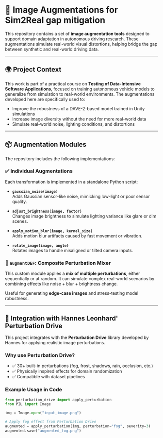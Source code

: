 # 🧪 Image Augmentations for Sim2Real gap mitigation

This repository contains a set of **image augmentation tools** designed to support domain adaptation in autonomous driving research. These augmentations simulate real-world visual distortions, helping bridge the gap between synthetic and real-world driving data.

---

## 🌍 Project Context

This work is part of a practical course on **Testing of Data-Intensive Software Applications**, focused on training autonomous vehicle models to generalize from simulation to real-world environments. The augmentations developed here are specifically used to:

- Improve the robustness of a DAVE-2-based model trained in Unity simulations
- Increase image diversity without the need for more real-world data
- Simulate real-world noise, lighting conditions, and distortions

---

## 📦 Augmentation Modules

The repository includes the following implementations:

### ✅ Individual Augmentations

Each transformation is implemented in a standalone Python script:

- **`gaussian_noise(image)`**  
  Adds Gaussian sensor-like noise, mimicking low-light or poor sensor quality.

- **`adjust_brightness(image, factor)`**  
  Changes image brightness to simulate lighting variance like glare or dim scenes.

- **`apply_motion_blur(image, kernel_size)`**  
  Adds motion blur artifacts caused by fast movement or vibration.

- **`rotate_image(image, angle)`**  
  Rotates images to handle misaligned or tilted camera inputs.

### 🔀 `augmentDEF`: Composite Perturbation Mixer

This custom module applies a **mix of multiple perturbations**, either sequentially or at random. It can simulate complex real-world scenarios by combining effects like noise + blur + brightness change.

Useful for generating **edge-case images** and stress-testing model robustness.

---

## 🧰 Integration with Hannes Leonhard' Perturbation Drive

This project integrates with the **Perturbation Drive** library developed by Hannes for applying realistic image perturbations.

### Why use Perturbation Drive?

- ✅ 30+ built-in perturbations (fog, frost, shadows, rain, occlusion, etc.)
- ✅ Physically inspired effects for domain randomization
- ✅ Compatible with dataset pipelines

### Example Usage in Code

```python
from perturbation_drive import apply_perturbation
from PIL import Image

img = Image.open("input_image.png")

# Apply fog effect from Perturbation Drive
augmented = apply_perturbation(img, perturbation="fog", severity=3)
augmented.save("augmented_fog.png")
